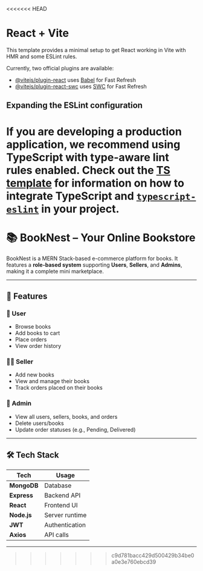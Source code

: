 <<<<<<< HEAD
# React + Vite

This template provides a minimal setup to get React working in Vite with HMR and some ESLint rules.

Currently, two official plugins are available:

- [@vitejs/plugin-react](https://github.com/vitejs/vite-plugin-react/blob/main/packages/plugin-react) uses [Babel](https://babeljs.io/) for Fast Refresh
- [@vitejs/plugin-react-swc](https://github.com/vitejs/vite-plugin-react/blob/main/packages/plugin-react-swc) uses [SWC](https://swc.rs/) for Fast Refresh

## Expanding the ESLint configuration

If you are developing a production application, we recommend using TypeScript with type-aware lint rules enabled. Check out the [TS template](https://github.com/vitejs/vite/tree/main/packages/create-vite/template-react-ts) for information on how to integrate TypeScript and [`typescript-eslint`](https://typescript-eslint.io) in your project.
=======
# 📚 BookNest – Your Online Bookstore

BookNest is a MERN Stack-based e-commerce platform for books. It features a **role-based system** supporting **Users**, **Sellers**, and **Admins**, making it a complete mini marketplace.

---

## 🚀 Features

### 👤 User
- Browse books
- Add books to cart
- Place orders
- View order history

### 🧑‍💼 Seller
- Add new books
- View and manage their books
- Track orders placed on their books

### 👑 Admin
- View all users, sellers, books, and orders
- Delete users/books
- Update order statuses (e.g., Pending, Delivered)

---

## 🛠️ Tech Stack

| Tech        | Usage         |
|-------------|----------------|
| **MongoDB** | Database       |
| **Express** | Backend API    |
| **React**   | Frontend UI    |
| **Node.js** | Server runtime |
| **JWT**     | Authentication |
| **Axios**   | API calls      |

---
>>>>>>> c9d781bacc429d500429b34be0a0e3e760ebcd39
